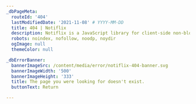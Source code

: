 ```yaml
---
_dbPageMeta:
  routeId: '404'
  lastModifiedDate: '2021-11-08' # YYYY-MM-DD
  title: 404 | Notiflix
  description: Notiflix is a JavaScript library for client-side non-blocking notifications, popup boxes, loading indicators, and more that makes your web projects much better.
  robots: noindex, nofollow, noodp, noydir
  ogImage: null
  themeColor: null

_dbErrorBanner:
  bannerImageSrc: /content/media/error/notiflix-404-banner.svg
  bannerImageWidth: '500'
  bannerImageHeight: '333'
  title: The page you were looking for doesn't exist.
  buttonText: Return

---
```


